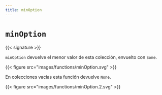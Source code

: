 ```yaml
---
title: minOption
---
```


# `minOption`

{{< signature >}}

`minOption` devuelve el menor valor de esta colección, envuelto con `Some`.

{{< figure src="images/functions/minOption.svg" >}}

En colecciones vacías esta función devuelve `None`.

{{< figure src="images/functions/minOption.2.svg" >}}

